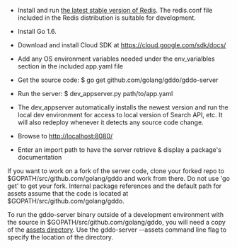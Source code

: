 - Install and run [the latest stable version of Redis](http://redis.io/download). The redis.conf file included in the Redis distribution is suitable for development.
- Install Go 1.6.
- Download and install Cloud SDK at https://cloud.google.com/sdk/docs/
- Add any OS environment variables needed under the env_varialbles section in the included app.yaml file
- Get the source code:
        $ go get github.com/golang/gddo/gddo-server
- Run the server:
        $ dev_appserver.py path/to/app.yaml
- The dev_appserver automatically installs the newest version and run the local dev environment for access to local version of Search API, etc. It will also redeploy whenever it detects any source code change.

- Browse to [http://localhost:8080/](http://localhost:8080/)
- Enter an import path to have the server retrieve & display a package's documentation

If you want to work on a fork of the server code, clone your forked repo to $GOPATH/src/github.com/golang/gddo and work from there. Do not use 'go get' to get your fork. Internal package references and the default path for assets assume that the code is located at $GOPATH/src/github.com/golang/gddo.

To run the gddo-server binary outside of a development environment with the source in $GOPATH/src/github.com/golang/gddo, you will need a copy of the [assets directory](https://github.com/golang/gddo/tree/master/gddo-server/assets). Use the gddo-server --assets command line flag to specify the location of the directory.
